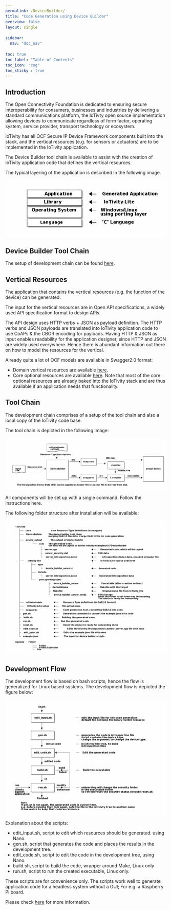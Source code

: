 ```yaml
---
permalink: /DeviceBuilder/
title: "Code Generation using Device Builder"
overview: false
layout: single

sidebar:
  nav: "doc_nav"

toc: true
toc_label: "Table of Contents"
toc_icon: "cog"
toc_sticky : true
---
```


## Introduction

The Open Connectivity Foundation is dedicated to ensuring secure interoperability for consumers, businesses and industries by delivering a standard communications platform,  the IoTivty open source implementation allowing devices to communicate regardless of form factor, operating system, service provider, transport technology or ecosystem.

IoTivity has all OCF Secure IP Device Framework components built into the stack, and the vertical resources (e.g. for sensors or actuators) are to be implemented in the IoTivity application.

The Device Builder tool chain is available to assist with the creation of IoTivity application code that defines the vertical resources.

The typical layering of the application is described in the following image. 


![Stack layer](/assets/images/lite-stack.png)

## Device Builder Tool Chain
The setup of development chain can be found [here](https://openconnectivity.github.io/IOTivity-Lite-setup/).

## Vertical Resources
The application that contains the vertical resources (e.g. the function of the device) can be generated.

The input for the vertical resources are in Open API specifications, a widely used API specification format to design APIs.

The API design uses HTTP verbs + JSON as payload definition. 
The HTTP verbs and JSON payloads are translated into IoTivity application code to use CoAPs & the CBOR encoding for payloads. 
Having HTTP & JSON as input enables readability for the application designer, since HTTP and JSON are widely used everywhere. 
Hence there is abundant information out there on how to model the resources for the vertical.

Already quite a lot of OCF models are available in Swagger2.0 format:

* Domain vertical resources are available [here](https://github.com/openconnectivityfoundation/IoTDataModels).
* Core optional resources are available [here](https://github.com/openconnectivityfoundation/core-extensions).
Note that most of the core optional resources are already baked into the IoTivity stack and are thus available if an application needs that functionality.

## Tool Chain

The development chain comprises of a setup of the tool chain and also a local copy of the IoTivity code base.

The tool chain is depicted in the following image:


![Tool Chain](/assets/images/toolchain.png)

All components will be set up with a single command. Follow the instructions here.

The following folder structure after installation will be available:

![folder structure](/assets/images/folderlayout.png)

## Development Flow
The development flow is based on bash scripts, hence the flow is generalized for Linux based systems. The development flow is depicted the figure below:

![development process](/assets/images/dev-process.png)

Explanation about the scripts:

* edit_input.sh, script to edit which resources should be generated. using Nano.
* gen.sh, script that generates the code and places the results in the development tree.
* edit_code.sh, script to edit the code in the development tree, using Nano. 
* build.sh, script to build the code, wrapper around Make, Linux only
* run.sh, script to run the created executable, Linux only.

These scripts are for convenience only. The scripts work well to generate application code for a headless system without a GUI; For e.g. a Raspberry Pi board.

Please check [here](https://openconnectivity.github.io/IOTivity-Lite-setup/#development-flow) for more information.
